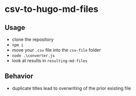 # csv-to-hugo-md-files

## Usage

- clone the repository
- `npm i`
- move your `.csv` file into the `csv-file` folder
- `node .\converter.js`
- look at results in `resulting-md-files`

## Behavior

- duplicate titles lead to overwriting of the prior existing file
